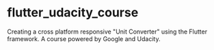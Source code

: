 # flutter_udacity_course
Creating a cross platform responsive "Unit Converter" using the Flutter framework. A course powered by Google and Udacity.
